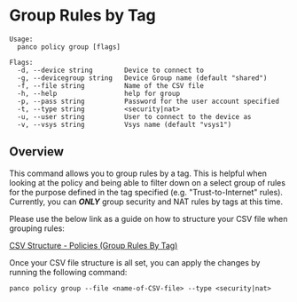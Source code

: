 # Group Rules by Tag

```
Usage:
  panco policy group [flags]

Flags:
  -d, --device string        Device to connect to
  -g, --devicegroup string   Device Group name (default "shared")
  -f, --file string          Name of the CSV file
  -h, --help                 help for group
  -p, --pass string          Password for the user account specified
  -t, --type string          <security|nat>
  -u, --user string          User to connect to the device as
  -v, --vsys string          Vsys name (default "vsys1")
```

## Overview

This command allows you to group rules by a tag. This is helpful when looking at the policy and being able to filter
down on a select group of rules for the purpose defined in the tag specified (e.g. "Trust-to-Internet" rules). Currently,
you can **_ONLY_** group security and NAT rules by tags at this time.

Please use the below link as a guide on how to structure your CSV file when grouping rules:

[CSV Structure - Policies (Group Rules By Tag)](https://scottdware.github.io/panco/csv_policy.html#group-rules-by-tags)

Once your CSV file structure is all set, you can apply the changes by running the following command:

```
panco policy group --file <name-of-CSV-file> --type <security|nat>
```